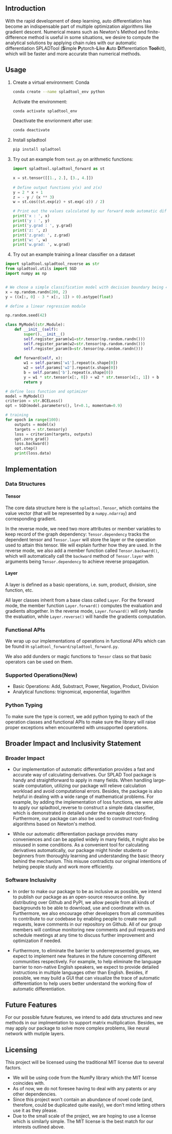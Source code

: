 ## Introduction

With the rapid development of deep learning, auto differentiation has become an indispensable part of multiple optimization algorithms like gradient descent. Numerical means such as Newton's Method and finite-difference method is useful in some situations, we desire to compute the analytical solutions by applying chain rules with our automatic differentiation SPLADTool (**S**imple **P**ytorch-**L**ike **A**uto **D**ifferentiation **Tool**kit), which will be faster and more accurate than numerical methods.

## Usage

1. Create a virtual environment: Conda
    ```bash
    conda create --name spladtool_env python
    ```
    
   Activate the environment:
   ```bash
   conda activate spladtool_env
   ```
   
   Deactivate the envrionment after use:
   ```bash
   conda deactivate
   ```

2. 
    Install spladtool
    ```bash
    pip install spladtool
    ``` 

3. Try out an example from `test.py` on arithmetic functions:

   ```python
   import spladtool.spladtool_forward as st

   x = st.tensor([[1., 2.], [3., 4.]])
           
   # Define output functions y(x) and z(x)
   y = 2 * x + 1
   z = - y / (x ** 3)
   w = st.cos((st.exp(z) + st.exp(-z)) / 2)
   
   # Print out the values calculated by our forward mode automatic differentiation SPLADTool
   print('x : ', x)
   print('y : ', y)
   print('y.grad : ', y.grad)
   print('z: ', z)
   print('z.grad: ', z.grad)
   print('w: ', w)
   print('w.grad: ', w.grad)
   ```

4.  Try out an example training a linear classifier on a dataset
```python
import spladtool.spladtool_reverse as str
from spladtool.utils import SGD
import numpy as np


# We chose a simple classification model with decision boundary being 4x1 - 3x2 > 0
x = np.random.randn(200, 2)
y = ((x[:, 0] - 3 * x[:, 1]) > 0).astype(float)

# define a linear regression module

np.random.seed(42)

class MyModel(str.Module):
    def __init__(self):
        super().__init__()
        self.register_param(w1=str.tensor(np.random.randn()))
        self.register_param(w2=str.tensor(np.random.randn()))
        self.register_param(b=str.tensor(np.random.randn()))
    
    def forward(self, x):
        w1 = self.params['w1'].repeat(x.shape[0])
        w2 = self.params['w2'].repeat(x.shape[0])
        b = self.params['b'].repeat(x.shape[0])
        y = w1 * str.tensor(x[:, 0]) + w2 * str.tensor(x[:, 1]) + b
        return y

# define loss function and optimizer
model = MyModel()
criterion = str.BCELoss()
opt = SGD(model.parameters(), lr=0.1, momentum=0.9)

# training
for epoch in range(100):
    outputs = model(x)
    targets = str.tensor(y)
    loss = criterion(targets, outputs)
    opt.zero_grad()
    loss.backward()
    opt.step()
    print(loss.data)
```

## Implementation

### Data Structures

#### Tensor

The core data structure here is the `spladtool.Tensor`, which contains the value vector (that will be represented by a `numpy.ndarray`) and corresponding gradient. 

In the reverse mode, we need two more attributes or member variables to keep record of the graph dependency: `Tensor.dependency` tracks the dependent tensor and `Tensor.layer` will store the layer or the operation used to attain this tensor. We will explain further how they are used. In the reverse mode, we also add a member function called `Tensor.backward()`, which will automatically call the `backward` method of `Tensor.layer` with arguments being `Tensor.dependency` to achieve reverse propagation.

#### Layer

A layer is defined as a basic operations, i.e. sum, product, division, sine function, etc.

All layer classes inherit from a base class called `Layer`. For the forward mode, the member function `Layer.forward()` computes the evaluation and gradients altogether. In the reverse mode, `Layer.forward()` will only handle the evaluation, while `Layer.reverse()` will handle the gradients computation.

### Functional APIs

We wrap up our implementations of operations in functional APIs which can be found in `spladtool_forward/spladtool_forward.py`.

We also add dunders or magic functions to `Tensor` class so that basic operators can be used on them.

### Supported Operations(**New**)
- Basic Operations: Add, Substract, Power, Negation, Product, Division
- Analytical functions: trignomical, exponential, logarithm

### Python Typing

To make sure the type is  correct, we add python typing to each of the operation classes and functional APIs to make sure the library will raise proper exceptions when encountered with unsupported operations.

## Broader Impact and Inclusivity Statement

### Broader Impact

- Our implementation of automatic differentiation provides a fast and accurate way of calculating derivatives. Our SPLAD Tool package is handy and straightforward to apply in many fields. When handling large-scale computation, utilizing our package will relieve calculation workload and avoid computational errors. Besides, the package is also helpful in dealing with a wide range of mathematical problems. For example, by adding the implementation of loss functions, we were able to apply our spladtool_reverse to construct a simple data classifier, which is demonstrated in detailed under the exmaple directory. Furthermore, our package can also be used to construct root-finding algorithms based on Newton's method. 


- While our automatic differentiation package provides many conveniences and can be applied widely in many fields, it might also be misused in some conditions. As a convenient tool for calculating derivatives automatically, our package might hinder students or beginners from thoroughly learning and understanding the basic theory behind the mechanism. This misuse contradicts our original intentions of helping people study and work more efficiently.


### Software Inclusivity

- In order to make our package to be as inclusive as possible, we intend to publish our package as an open-source resource online. By distributing over Github and PyPI, we allow people from all kinds of backgrounds to be able to download, use and coordinate with us. Furthermore, we also encourage other developers from all communities to contribute to our codebase by enabling people to create new pull requests, leave comments in our repository on Github. All of our group members will continue monitoring new comments and pull requests and schedule meetings at any time to discuss further improvement and optimization if needed.


- Furthermore, to eliminate the barrier to underrepresented groups, we expect to implement new features in the future concerning different communities respectively. For example, to help eliminate the language barrier to non-native English speakers, we expect to provide detailed instructions in multiple languages other than English. Besides, if possible, we may build a GUI that can visualize the trace of automatic differentiation to help users better understand the working flow of automatic differentiation.


## Future Features

For our possible future features, we intend to add data structures and new methods in our implmentation to support matrix multiplication. Besides, we may apply our package to solve more complex problems, like neural network with mutiple layers.


## Licensing

This project will be licensed using the traditional MIT license due to several factors. 

- We will be using code from the NumPy library which the MIT license coincides with. 
- As of now, we do not foresee having to deal with any patents or any other dependencies. 
- Since this project won’t contain an abundance of novel code (and, therefore, could be duplicated quite easily), we don’t mind letting others use it as they please. 
- Due to the small scale of the project, we are hoping to use a license which is similarly simple. The MIT license is the best match for our interests outlined above. 